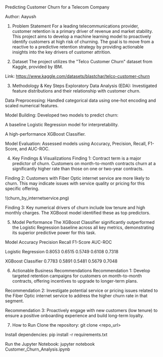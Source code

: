 Predicting Customer Churn for a Telecom Company


Author: Aayush 


1. Problem Statement
For a leading telecommunications provider, customer retention is a primary driver of revenue and market stability. This project aims to develop a machine learning model to proactively identify customers at high risk of churning. The goal is to move from a reactive to a predictive retention strategy by providing actionable insights into the key drivers of customer attrition.

2. Dataset
The project utilizes the "Telco Customer Churn" dataset from Kaggle, provided by IBM.

Link: https://www.kaggle.com/datasets/blastchar/telco-customer-churn

3. Methodology & Key Steps
Exploratory Data Analysis (EDA): Investigated feature distributions and their relationship with customer churn.

Data Preprocessing: Handled categorical data using one-hot encoding and scaled numerical features.

Model Building: Developed two models to predict churn:

A baseline Logistic Regression model for interpretability.

A high-performance XGBoost Classifier.

Model Evaluation: Assessed models using Accuracy, Precision, Recall, F1-Score, and AUC-ROC.

4. Key Findings & Visualizations
Finding 1: Contract term is a major predictor of churn. Customers on month-to-month contracts churn at a significantly higher rate than those on one or two-year contracts.

Finding 2: Customers with Fiber Optic internet service are more likely to churn. This may indicate issues with service quality or pricing for this specific offering.

!(churn_by_internetservice.png)

Finding 3: Key numerical drivers of churn include low tenure and high monthly charges. The XGBoost model identified these as top predictors.

5. Model Performance
The XGBoost Classifier significantly outperformed the Logistic Regression baseline across all key metrics, demonstrating its superior predictive power for this task.

Model	              Accuracy	Precision	Recall	F1-Score	AUC-ROC



Logistic Regression	0.8053	0.6515	0.5749	0.6108	0.7318





XGBoost Classifier	0.7783	0.5891	0.5481	0.5679	0.7048

6. Actionable Business Recommendations
Recommendation 1: Develop targeted retention campaigns for customers on month-to-month contracts, offering incentives to upgrade to longer-term plans.

Recommendation 2: Investigate potential service or pricing issues related to the Fiber Optic internet service to address the higher churn rate in that segment.

Recommendation 3: Proactively engage with new customers (low tenure) to ensure a positive onboarding experience and build long-term loyalty.

7. How to Run
Clone the repository: git clone <repo_url>

Install dependencies: pip install -r requirements.txt

Run the Jupyter Notebook: jupyter notebook Customer_Churn_Analysis.ipynb
